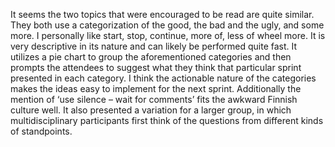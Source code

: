 It seems the  two topics that were encouraged to be read are quite similar. They both use a categorization of the good, the bad and the ugly, and some more. I personally like start, stop, continue, more of, less of wheel more. It is very descriptive in its nature and can likely be performed quite fast. It utilizes a pie chart to group the aforementioned categories and then prompts the attendees to suggest what they think that particular sprint presented in each category. I think the actionable nature of the categories makes the ideas easy to implement for the next sprint. Additionally the mention of ‘use silence – wait for comments’ fits the awkward Finnish culture well. It also presented a variation for a larger group, in which multidisciplinary participants first think of the questions from different kinds of standpoints.